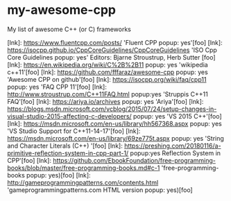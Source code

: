 # my-awesome-cpp
My list of awesome C++ (or C) frameworks

[lnk]: https://www.fluentcpp.com/posts/ 'Fluent CPP popup: yes'[foo]
[lnk]: https://isocpp.github.io/CppCoreGuidelines/CppCoreGuidelines 'ISO Cpp Core Guidelines popup: yes' Editors: Bjarne Stroustrup, Herb Sutter [foo]
[lnk]: https://en.wikipedia.org/wiki/C%2B%2B11 popup: yes 'wikipedia c++11'[foo]
[lnk]: https://github.com/fffaraz/awesome-cpp popup: yes  'Awesome CPP on github'[foo]
[lnk]: https://isocpp.org/wiki/faq/cpp11 popup: yes 'FAQ CPP 11'[foo]
[lnk]: http://www.stroustrup.com/C++11FAQ.html  popup:yes 'Struppis C++11 FAQ'[foo]
[lnk]: https://ariya.io/archives  popup: yes 'Ariya'[foo]
[lnk]: https://blogs.msdn.microsoft.com/vcblog/2015/07/24/setup-changes-in-visual-studio-2015-affecting-c-developers/ popup: yes  'VS 2015 C++'[foo]
[lnk]: https://msdn.microsoft.com/en-us/library/hh567368.aspx popup: yes 'VS Studio Support for C++11-14-17'[foo]
[lnk]: https://msdn.microsoft.com/en-us/library/69ze775t.aspx popup: yes 'String and Character Literals (C++) '[foo]
[lnk]: https://preshing.com/20180116/a-primitive-reflection-system-in-cpp-part-1/  popup:yes  Reflection System in CPP'[foo]
[lnk]: https://github.com/EbookFoundation/free-programming-books/blob/master/free-programming-books.md#c-1 'free-programming-books popup: yes)[foo]
[lnk]: http://gameprogrammingpatterns.com/contents.html 'gameprogrammingpatterns.com HTML version popup: yes)[foo]

